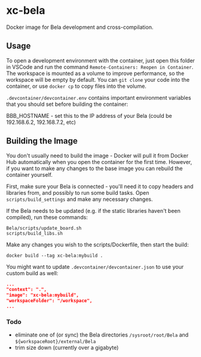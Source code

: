 # xc-bela

Docker image for Bela development and cross-compilation.

## Usage

To open a development environment with the container, just open this folder in VSCode and run the command `Remote-Containers: Reopen in Container`. The workspace is mounted as a volume to improve performance, so the workspace will be empty by default. You can `git clone` your code into the container, or use `docker cp` to copy files into the volume.

`.devcontainer/devcontainer.env` contains important environment variables that you should set before building the container:

BBB_HOSTNAME - set this to the IP address of your Bela (could be 192.168.6.2, 192.168.7.2, etc)

## Building the Image

You don't usually need to build the image - Docker will pull it from Docker Hub automatically when you open the container for the first time. However, if you want to make any changes to the base image you can rebuild the container yourself.

First, make sure your Bela is connected - you'll need it to copy headers and libraries from, and possibly to run some build tasks. Open `scripts/build_settings` and make any necessary changes.

If the Bela needs to be updated (e.g. if the static libraries haven't been compiled), run these commands:

```shell
Bela/scripts/update_board.sh
scripts/build_libs.sh
```

Make any changes you wish to the scripts/Dockerfile, then start the build:

```shell
docker build --tag xc-bela:mybuild .
```

You might want to update `.devcontainer/devcontainer.json` to use your custom build as well:

```json
...
"context": ".",
"image": "xc-bela:mybuild",
"workspaceFolder": "/workspace",
...
```

### Todo

- eliminate one of (or sync) the Bela directories `/sysroot/root/Bela` and `${workspaceRoot}/external/Bela`
- trim size down (currently over a gigabyte)